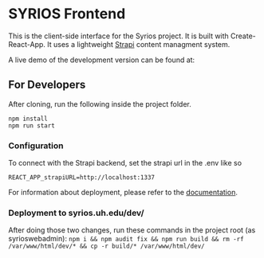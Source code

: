 # SYRIOS Frontend 

This is the client-side interface for the Syrios project. It is built with Create-React-App. It uses a lightweight [Strapi](https://strapi.io/) content managment system.

A live demo of the development version can be found at: 

## For Developers
After cloning, run the following inside the project folder.

```
npm install
npm run start
```
    
### Configuration

To connect with the Strapi backend, set the strapi url in the .env like so

`REACT_APP_strapiURL=http://localhost:1337`


For information about deployment, please refer to the [documentation](https://github.com/DataAnalyticsinStudentHands/Syrios_frontend/wiki/Deployment).


### Deployment to syrios.uh.edu/dev/

After doing those two changes, run these commands in the project root (as syrioswebadmin):
`npm i && npm audit fix && npm run build && rm -rf /var/www/html/dev/* && cp -r build/* /var/www/html/dev/`
